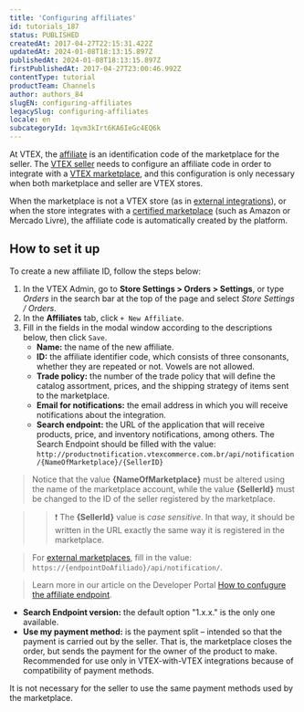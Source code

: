 ```yaml
---
title: 'Configuring affiliates'
id: tutorials_187
status: PUBLISHED
createdAt: 2017-04-27T22:15:31.422Z
updatedAt: 2024-01-08T18:13:15.897Z
publishedAt: 2024-01-08T18:13:15.897Z
firstPublishedAt: 2017-04-27T23:00:46.992Z
contentType: tutorial
productTeam: Channels
author: authors_84
slugEN: configuring-affiliates
legacySlug: configuring-affiliates
locale: en
subcategoryId: 1qvm3kIrt6KA6IeGc4EQ6k
---
```


At VTEX, the [affiliate](https://help.vtex.com/en/tutorial/o-que-e-afiliado--4bN3e1YarSEammk2yOeMc0) is an identification code of the marketplace for the seller. The [VTEX seller](https://help.vtex.com/en/tutorial/integrating-with-marketplace/#being-a-vtex-seller) needs to configure an affiliate code in order to integrate with a [VTEX marketplace](https://help.vtex.com/en/tutorial/estrategias-de-marketplace-na-vtex--tutorials_402#being-a-vtex-marketplace), and this configuration is only necessary when both marketplace and seller are VTEX stores.

When the marketplace is not a VTEX store (as in [external integrations](https://help.vtex.com/en/tutorial/estrategias-de-marketplace-na-vtex--tutorials_402#integrating-with-an-external-marketplace)), or when the store integrates with a [certified marketplace](https://help.vtex.com/en/tutorial/estrategias-de-marketplace-na-vtex--tutorials_402#integrating-with-a-certified-marketplace) (such as Amazon or Mercado Livre), the affiliate code is automatically created by the platform.

## How to set it up

To create a new affiliate ID, follow the steps below:

1. In the VTEX Admin, go to **Store Settings > Orders > Settings**, or type *Orders* in the search bar at the top of the page and select *Store Settings / Orders*.
2. In the **Affiliates** tab, click `+ New Affiliate`.
3. Fill in the fields in the modal window according to the descriptions below, then click `Save`.
    - **Name:** the name of the new affiliate.
    - **ID:** the affiliate identifier code, which consists of three consonants, whether they are repeated or not. Vowels are not allowed.
    - **Trade policy:** the number of the trade policy that will define the catalog assortment, prices, and the shipping strategy of items sent to the marketplace.
    - **Email for notifications:** the email address in which you will receive notifications about the integration.
    - **Search endpoint:** the URL of the application that will receive products, price, and inventory notifications, among others. The Search Endpoint should be filled with the value: 
 `http://productnotification.vtexcommerce.com.br/api/notification/{NameOfMarketplace}/{SellerID}`

> Notice that the value **{NameOfMarketplace}** must be altered using the name of the marketplace account, while the value **{SellerId}** must be changed to the ID of the seller registered by the marketplace.

> > ❗ The **{SellerId}** value is *case sensitive*. In that way, it should be written in the URL exactly the same way it is registered in the marketplace.

> For [external marketplaces](https://help.vtex.com/en/tutorial/marketplace-strategies-at-vtex--tutorials_402#integrating-with-an-external-marketplace), fill in the value: `https://{endpointDoAfiliado}/api/notification/`.   

> Learn more in our article on the Developer Portal [How to confugure the affiliate endpoint](https://developers.vtex.com/vtex-rest-api/docs/external-marketplace-integration-price-update#how-to-configure-the-affiliate-endpoint).

- **Search Endpoint version:** the default option "1.x.x." is the only one available.
- **Use my payment method:** is the payment split – intended so that the payment is carried out by the seller. That is, the marketplace closes the order, but sends the payment for the owner of the product to make. Recommended for use only in VTEX-with-VTEX integrations because of compatibility of payment methods.

It is not necessary for the seller to use the same payment methods used by the marketplace.
